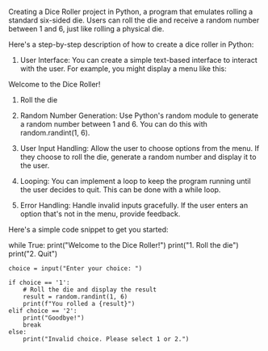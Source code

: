 Creating a Dice Roller project in Python, a program that emulates rolling a standard six-sided die. Users can roll the die and receive a random number between 1 and 6, just like rolling a physical die.

Here's a step-by-step description of how to create a dice roller in Python:

1. User Interface:
You can create a simple text-based interface to interact with the user. For example, you might display a menu like this:


Welcome to the Dice Roller!
1. Roll the die
   
2. Random Number Generation:
Use Python's random module to generate a random number between 1 and 6. You can do this with random.randint(1, 6).

3. User Input Handling:
Allow the user to choose options from the menu. If they choose to roll the die, generate a random number and display it to the user.

4. Looping:
You can implement a loop to keep the program running until the user decides to quit. This can be done with a while loop.

5. Error Handling:
Handle invalid inputs gracefully. If the user enters an option that's not in the menu, provide feedback.

Here's a simple code snippet to get you started:

while True:
    print("Welcome to the Dice Roller!")
    print("1. Roll the die")
    print("2. Quit")

    choice = input("Enter your choice: ")

    if choice == '1':
        # Roll the die and display the result
        result = random.randint(1, 6)
        print(f"You rolled a {result}")
    elif choice == '2':
        print("Goodbye!")
        break
    else:
        print("Invalid choice. Please select 1 or 2.")

